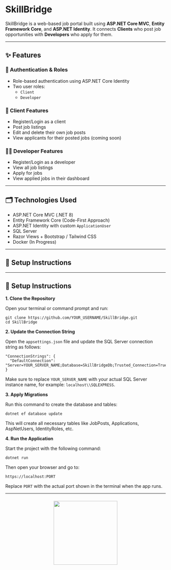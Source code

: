 # SkillBridge

SkillBridge is a web-based job portal built using **ASP.NET Core MVC**, **Entity Framework Core**, and **ASP.NET Identity**. It connects **Clients** who post job opportunities with **Developers** who apply for them.

---

## ✨ Features

### 🔐 Authentication & Roles
- Role-based authentication using ASP.NET Core Identity
- Two user roles:
  - `Client`
  - `Developer`

### 👥 Client Features
- Register/Login as a client
- Post job listings
- Edit and delete their own job posts
- View applicants for their posted jobs (coming soon)

### 👨‍💻 Developer Features
- Register/Login as a developer
- View all job listings
- Apply for jobs
- View applied jobs in their dashboard

---

## 🗂️ Technologies Used

- ASP.NET Core MVC (.NET 8)
- Entity Framework Core (Code-First Approach)
- ASP.NET Identity with custom `ApplicationUser`
- SQL Server
- Razor Views + Bootstrap / Tailwind CSS
- Docker (In Progress)

---

## 🔧 Setup Instructions


---

## 🔧 Setup Instructions

**1. Clone the Repository**

Open your terminal or command prompt and run:

```
git clone https://github.com/YOUR_USERNAME/SkillBridge.git
cd SkillBridge
```

**2. Update the Connection String**

Open the `appsettings.json` file and update the SQL Server connection string as follows:

```
"ConnectionStrings": {
  "DefaultConnection": "Server=YOUR_SERVER_NAME;Database=SkillBridgeDb;Trusted_Connection=True;TrustServerCertificate=True;"
}
```

Make sure to replace `YOUR_SERVER_NAME` with your actual SQL Server instance name, for example: `localhost\\SQLEXPRESS`.

**3. Apply Migrations**

Run this command to create the database and tables:

```
dotnet ef database update
```

This will create all necessary tables like JobPosts, Applications, AspNetUsers, IdentityRoles, etc.

**4. Run the Application**

Start the project with the following command:

```
dotnet run
```

Then open your browser and go to:

```
https://localhost:PORT
```

Replace `PORT` with the actual port shown in the terminal when the app runs.

---

###

<div align="center">
  <img height="200" src="https://i.ibb.co/XfJ6wjMx/Screenshot-2025-07-06-104322.png"  />
</div>

###
